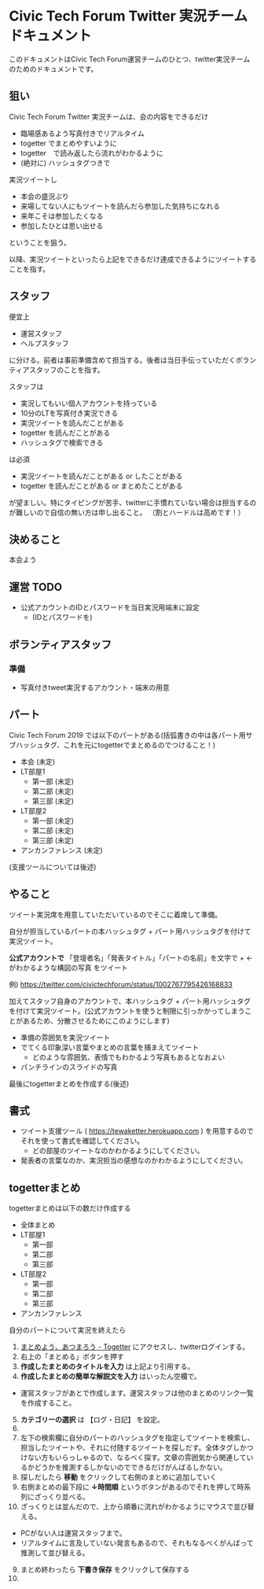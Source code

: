 # Civic Tech Forum Twitter 実況チーム ドキュメント

このドキュメントはCivic Tech Forum運営チームのひとつ、twitter実況チームのためのドキュメントです。

## 狙い

Civic Tech Forum Twitter 実況チームは、会の内容をできるだけ

- 臨場感あるよう写真付きでリアルタイム
- togetter でまとめやすいように
- togetter　で読み返したら流れがわかるように
- (絶対に) ハッシュタグつきで

実況ツイートし

- 本会の盛況ぶり
- 来場してない人にもツイートを読んだら参加した気持ちになれる
- 来年こそは参加したくなる
- 参加したひとは思い出せる

ということを狙う。

以降、実況ツイートといったら上記をできるだけ達成できるようにツイートすることを指す。

## スタッフ

便宜上

- 運営スタッフ
- ヘルプスタッフ

に分ける。前者は事前準備含めて担当する。後者は当日手伝っていただくボランティアスタッフのことを指す。

スタッフは

- 実況してもいい個人アカウントを持っている
- 10分のLTを写真付き実況できる
- 実況ツイートを読んだことがある
- togetter を読んだことがある
- ハッシュタグで検索できる

は必須

- 実況ツイートを読んだことがある or したことがある
- togetter を読んだことがある or まとめたことがある

が望ましい。特にタイピングが苦手、twitterに手慣れていない場合は担当するのが難しいので自信の無い方は申し出ること。
（割とハードルは高めです！）


## 決めること

本会よう

## 運営 TODO

- 公式アカウントのIDとパスワードを当日実況用端末に設定
  - (IDとパスワードを)

## ボランティアスタッフ 

### 準備

- 写真付きtweet実況するアカウント・端末の用意

## パート

Civic Tech Forum 2019 では以下のパートがある(括弧書きの中は各パート用サブハッシュタグ、これを元にtogetterでまとめるのでつけること！)

- 本会 (未定)
- LT部屋1
  - 第一部 (未定)
  - 第二部 (未定)
  - 第三部 (未定)
- LT部屋2
  - 第一部 (未定)
  - 第二部 (未定)
  - 第三部 (未定)
- アンカンファレンス (未定)

(支援ツールについては後述)

## やること

ツイート実況席を用意していただいているのでそこに着席して準備。

自分が担当しているパートの本ハッシュタグ + パート用ハッシュタグを付けて実況ツイート。

**公式アカウントで** 「登壇者名」「発表タイトル」「パートの名前」を文字で + ←がわかるような構図の写真 をツイート

例) https://twitter.com/civictechforum/status/1002767795426168833

加えてスタッフ自身のアカウントで、本ハッシュタグ + パート用ハッシュタグを付けて実況ツイート。(公式アカウントを使うと制限に引っかかってしまうことがあるため、分散させるためにこのようにします)

- 準備の雰囲気を実況ツイート
- でてくる印象深い言葉やまとめの言葉を捕まえてツイート
  - どのような雰囲気、表情でもわかるよう写真もあるとなおよい
- パンチラインのスライドの写真

最後にtogetterまとめを作成する(後述)

## 書式

- ツイート支援ツール ( https://tewaketter.herokuapp.com ) を用意するのでそれを使って書式を確認してください。
  - どの部屋のツイートなのかわかるようにしてください。
- 発表者の言葉なのか、実況担当の感想なのかわかるようにしてください。

## togetterまとめ

togetterまとめは以下の数だけ作成する

- 全体まとめ
- LT部屋1
  - 第一部 
  - 第二部 
  - 第三部 
- LT部屋2
  - 第一部 
  - 第二部 
  - 第三部 
- アンカンファレンス 

自分のパートについて実況を終えたら

1.  [まとめよう、あつまろう - Togetter](https://togetter.com/) にアクセスし、twitterログインする。
2. 右上の「まとめる」ボタンを押す
3. **作成したまとめのタイトルを入力** は上記より引用する。
4. **作成したまとめの簡単な解説文を入力** はいったん空欄で。
  - 運営スタッフがあとで作成します。運営スタッフは他のまとめのリンク一覧を作成すること。  
5. **カテゴリーの選択** は 【ログ・日記】 を設定。
6. 
5. 左下の検索欄に自分のパートのハッシュタグを指定してツイートを検索し、担当したツイートや、それに付随するツイートを探しだす。全体タグしかつけない方もいらっしゃるので、なるべく探す。文章の雰囲気から関連しているかどうかを推測するしかないのでできるだけがんばるしかない。
6. 探しだしたら **移動** をクリックして右側のまとめに追加していく
7. 右側まとめの最下段に **↓時間順** というボタンがあるのでそれを押して時系列にざっくり並べる。
8. ざっくりとは並んだので、上から順番に流れがわかるようにマウスで並び替える。
  - PCがない人は運営スタッフまで。
  - リアルタイムに言及していない発言もあるので、それもなるべくがんばって推測して並び替える。
9. まとめ終わったら **下書き保存** をクリックして保存する
10. 
